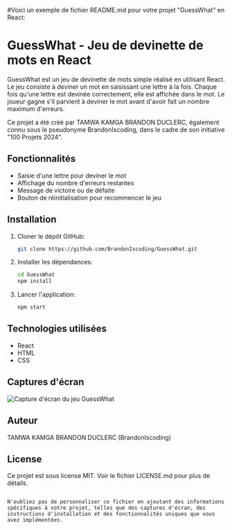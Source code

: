 #Voici un exemple de fichier README.md pour votre projet "GuessWhat" en React:

# GuessWhat - Jeu de devinette de mots en React

GuessWhat est un jeu de devinette de mots simple réalisé en utilisant React. Le jeu consiste à deviner un mot en saisissant une lettre à la fois. Chaque fois qu'une lettre est devinée correctement, elle est affichée dans le mot. Le joueur gagne s'il parvient à deviner le mot avant d'avoir fait un nombre maximum d'erreurs.

Ce projet a été créé par TAMWA KAMGA BRANDON DUCLERC, également connu sous le pseudonyme BrandonIscoding, dans le cadre de son initiative "100 Projets 2024".

## Fonctionnalités

- Saisie d'une lettre pour deviner le mot
- Affichage du nombre d'erreurs restantes
- Message de victoire ou de défaite
- Bouton de réinitialisation pour recommencer le jeu

## Installation

1. Cloner le dépôt GitHub:
   ```bash
   git clone https://github.com/BrandonIscoding/GuessWhat.git
   ```

2. Installer les dépendances:
   ```bash
   cd GuessWhat
   npm install
   ```

3. Lancer l'application:
   ```bash
   npm start
   ```

## Technologies utilisées

- React
- HTML
- CSS

## Captures d'écran

![Capture d'écran du jeu GuessWhat](screenshot.png)

## Auteur

TAMWA KAMGA BRANDON DUCLERC (BrandonIscoding)

## License

Ce projet est sous license MIT. Voir le fichier LICENSE.md pour plus de détails.
```

N'oubliez pas de personnaliser ce fichier en ajoutant des informations spécifiques à votre projet, telles que des captures d'écran, des instructions d'installation et des fonctionnalités uniques que vous avez implémentées.
